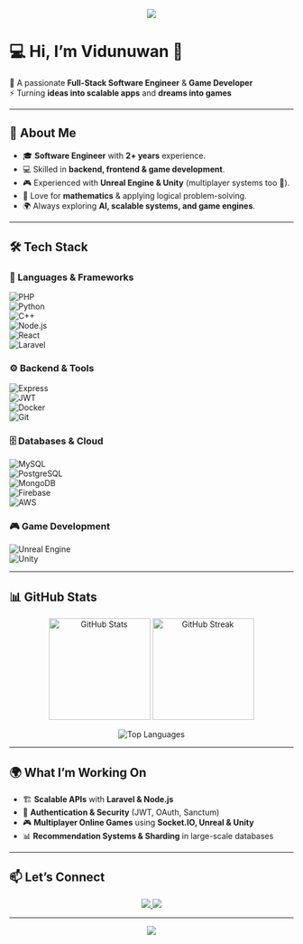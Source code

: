 <!-- Banner -->
<p align="center">
  <img src="https://capsule-render.vercel.app/api?type=waving&color=0:00c6ff,100:0072ff&height=250&section=header&text=Umayanga%20Vidunuwan&fontSize=50&fontColor=fff&animation=fadeIn&fontAlignY=38"/>
</p>

# 💻 Hi, I’m Vidunuwan 👋  

🚀 A passionate **Full-Stack Software Engineer** & **Game Developer**  
⚡ Turning **ideas into scalable apps** and **dreams into games**  

---

## 🌟 About Me  
- 🎓 **Software Engineer** with **2+ years** experience.  
- 💻 Skilled in **backend, frontend & game development**.  
- 🎮 Experienced with **Unreal Engine & Unity** (multiplayer systems too 🚀).  
- 🧮 Love for **mathematics** & applying logical problem-solving.  
- 🌍 Always exploring **AI, scalable systems, and game engines**.  

---

## 🛠️ Tech Stack  

### 🚀 Languages & Frameworks  
![PHP](https://img.shields.io/badge/PHP-777BB4?style=for-the-badge&logo=php&logoColor=white)  
![Python](https://img.shields.io/badge/Python-3776AB?style=for-the-badge&logo=python&logoColor=white)  
![C++](https://img.shields.io/badge/C++-00599C?style=for-the-badge&logo=cplusplus&logoColor=white)  
![Node.js](https://img.shields.io/badge/Node.js-339933?style=for-the-badge&logo=node.js&logoColor=white)  
![React](https://img.shields.io/badge/React-61DAFB?style=for-the-badge&logo=react&logoColor=black)  
![Laravel](https://img.shields.io/badge/Laravel-FF2D20?style=for-the-badge&logo=laravel&logoColor=white)  

### ⚙️ Backend & Tools  
![Express](https://img.shields.io/badge/Express-000000?style=for-the-badge&logo=express&logoColor=white)  
![JWT](https://img.shields.io/badge/JWT-black?style=for-the-badge&logo=jsonwebtokens&logoColor=white)  
![Docker](https://img.shields.io/badge/Docker-2496ED?style=for-the-badge&logo=docker&logoColor=white)  
![Git](https://img.shields.io/badge/Git-F05032?style=for-the-badge&logo=git&logoColor=white)  

### 🗄️ Databases & Cloud  
![MySQL](https://img.shields.io/badge/MySQL-4479A1?style=for-the-badge&logo=mysql&logoColor=white)  
![PostgreSQL](https://img.shields.io/badge/PostgreSQL-4169E1?style=for-the-badge&logo=postgresql&logoColor=white)  
![MongoDB](https://img.shields.io/badge/MongoDB-4EA94B?style=for-the-badge&logo=mongodb&logoColor=white)  
![Firebase](https://img.shields.io/badge/Firebase-FFCA28?style=for-the-badge&logo=firebase&logoColor=black)  
![AWS](https://img.shields.io/badge/AWS_S3-FF9900?style=for-the-badge&logo=amazonaws&logoColor=white)  

### 🎮 Game Development  
![Unreal Engine](https://img.shields.io/badge/Unreal_Engine-0E1128?style=for-the-badge&logo=unrealengine&logoColor=white)  
![Unity](https://img.shields.io/badge/Unity-100000?style=for-the-badge&logo=unity&logoColor=white)  

---

## 📊 GitHub Stats  

<p align="center">
  <img src="https://github-readme-stats.vercel.app/api?username=Vidunuwan&show_icons=true&theme=tokyonight" alt="GitHub Stats" height="180"/>
  <img src="https://github-readme-streak-stats.herokuapp.com/?user=Vidunuwan&theme=tokyonight" alt="GitHub Streak" height="180"/>
</p>  

<p align="center">
  <img src="https://github-readme-stats.vercel.app/api/top-langs/?username=Vidunuwan&layout=compact&theme=tokyonight" alt="Top Languages"/>
</p>  

---

## 🌍 What I’m Working On  
- 🏗️ **Scalable APIs** with **Laravel & Node.js**  
- 🔐 **Authentication & Security** (JWT, OAuth, Sanctum)  
- 🎮 **Multiplayer Online Games** using **Socket.IO, Unreal & Unity**  
- 📊 **Recommendation Systems & Sharding** in large-scale databases  

---

## 📫 Let’s Connect  
<p align="center">
  <a href="https://linkedin.com/in/vidunuwan" target="_blank">
    <img src="https://img.shields.io/badge/LinkedIn-0077B5?style=for-the-badge&logo=linkedin&logoColor=white"/>
  </a>
  <a href="mailto:umayangavidunuwan@gmail.com" target="_blank">
    <img src="https://img.shields.io/badge/Gmail-D14836?style=for-the-badge&logo=gmail&logoColor=white"/>
  </a>
</p>  

---

<p align="center">
  <img src="https://capsule-render.vercel.app/api?type=waving&color=0:0072ff,100:00c6ff&height=150&section=footer"/>
</p>
